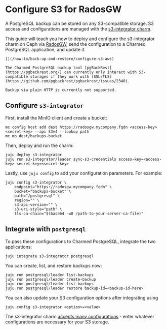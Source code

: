 # Configure S3 for RadosGW

A PostgreSQL backup can be stored on any S3-compatible storage. S3 access and configurations are managed with the [s3-integrator charm](https://charmhub.io/s3-integrator).

This guide will teach you how to deploy and configure the s3-integrator charm on Ceph via [RadosGW](https://docs.ceph.com/en/quincy/man/8/radosgw/), send the configuration to a Charmed PostgreSQL application, and update it. 

```{seealso}
[](/how-to/back-up-and-restore/configure-s3-aws)
```

```{caution}
The Charmed PostgreSQL backup tool [pgBackRest](https://pgbackrest.org/) can currently only interact with S3-compatible storages if they work with [SSL/TLS](https://github.com/pgbackrest/pgbackrest/issues/2340).

Backup via plain HTTP is currently not supported.
```

## Configure `s3-integrator`

First, install the MinIO client and create a bucket:

```text
mc config host add dest https://radosgw.mycompany.fqdn <access-key> <secret-key> --api S3v4 --lookup path
mc mb dest/backups-bucket
```

Then, deploy and run the charm:

```text
juju deploy s3-integrator
juju run s3-integrator/leader sync-s3-credentials access-key=<access-key> secret-key=<secret-key> 
```

Lastly, use `juju config` to add your configuration parameters. For example:

```text
juju config s3-integrator \
    endpoint="https://radosgw.mycompany.fqdn" \
    bucket="backups-bucket" \
    path="/postgresql" \
    region="" \
    s3-api-version="" \
    s3-uri-style="path" \
    tls-ca-chain="$(base64 -w0 /path-to-your-server-ca-file)"
```

## Integrate with `postgresql`

To pass these configurations to Charmed PostgreSQL, integrate the two applications:

```text
juju integrate s3-integrator postgresql
```

You can create, list, and restore backups now:

```text
juju run postgresql/leader list-backups 
juju run postgresql/leader create-backup 
juju run postgresql/leader list-backups 
juju run postgresql/leader restore backup-id=<backup-id-here> 
```

You can also update your S3 configuration options after integrating using
```text
juju config s3-integrator <option>=<value>
```

The s3-integrator charm [accepts many configurations](https://charmhub.io/s3-integrator/configure) - enter whatever configurations are necessary for your S3 storage.

